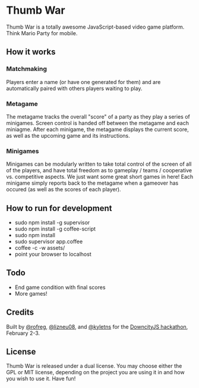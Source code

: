 # Thumb War

Thumb War is a totally awesome JavaScript-based video game platform. Think Mario Party for mobile.

## How it works

### Matchmaking

Players enter a name (or have one generated for them) and are automatically paired with others players waiting to play. 

### Metagame

The metagame tracks the overall "score" of a party as they play a series of minigames. Screen control is handed off between the metagame and each miniagme. After each minigame, the metagame displays the current score, as well as the upcoming game and its instructions.

### Minigames

Minigames can be modularly written to take total control of the screen of all of the players, and have total freedom as to gameplay / teams / cooperative vs. competitive aspects. We just want some great short games in here! Each minigame simply reports back to the metagame when a gameover has occured (as well as the scores of each player).

## How to run for development

* sudo npm install -g supervisor
* sudo npm install -g coffee-script
* sudo npm install
* sudo supervisor app.coffee
* coffee -c -w assets/
* point your browser to localhost

## Todo

* End game condition with final scores
* More games!

## Credits
Built by [@rofreg](http://twitter.com/rofreg), [@lizneu08](http://twitter.com/lizneu08), and [@kyletns](http://twitter.com/kyletns) for the [DowncityJS hackathon](http://downcityjs.com), February 2-3.

## License

Thumb War is released under a dual license. You may choose either the GPL or MIT license, depending on the project you are using it in and how you wish to use it. Have fun!
